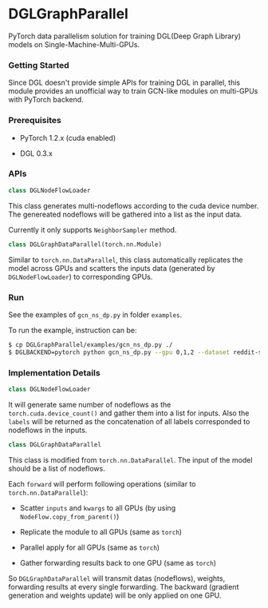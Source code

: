 # DGLGraphParallel

PyTorch data parallelism solution for training DGL(Deep Graph Library) models on Single-Machine-Multi-GPUs.

### Getting Started

Since DGL doesn't provide simple APIs for training DGL in parallel, this module provides an unofficial way to train GCN-like modules on multi-GPUs with PyTorch backend.

### Prerequisites

* PyTorch 1.2.x (cuda enabled)

* DGL 0.3.x

### APIs

```python
class DGLNodeFlowLoader
```
This class generates multi-nodeflows according to the cuda device number. The genereated nodeflows will be gathered into a list as the input data.

Currently it only supports `NeighborSampler` method.

```python
class DGLGraphDataParallel(torch.nn.Module)
```
Similar to `torch.nn.DataParallel`, this class automatically replicates the model across GPUs and scatters the inputs data (generated by `DGLNodeFlowLoader`) to corresponding GPUs.

### Run

See the examples of `gcn_ns_dp.py` in folder `examples`.

To run the example, instruction can be:

```sh
$ cp DGLGraphParallel/examples/gcn_ns_dp.py ./
$ DGLBACKEND=pytorch python gcn_ns_dp.py --gpu 0,1,2 --dataset reddit-self-loop --num-neighbors 10 --batch-size 30000 --test-batch-size 30000
```

### Implementation Details

```python
class DGLNodeFlowLoader
```
It will generate same number of nodeflows as the `torch.cuda.device_count()` and gather them into a list for inputs. Also the `labels` will be returned as the concatenation of all labels corresponded to nodeflows in the inputs.

```python
class DGLGraphDataParallel
```
This class is modified from `torch.nn.DataParallel`. The input of the model should be a list of nodeflows. 

Each `forward` will perform following operations (similar to `torch.nn.DataParallel`):

  * Scatter `inputs` and `kwargs` to all GPUs (by using `NodeFlow.copy_from_parent()`)

  * Replicate the module to all GPUs (same as `torch`)

  * Parallel apply for all GPUs (same as `torch`)

  * Gather forwarding results back to one GPU (same as `torch`)

So `DGLGraphDataParallel` will transmit datas (nodeflows), weights, forwarding results at every single forwarding. The backward (gradient generation and weights update) will be only applied on one GPU.
